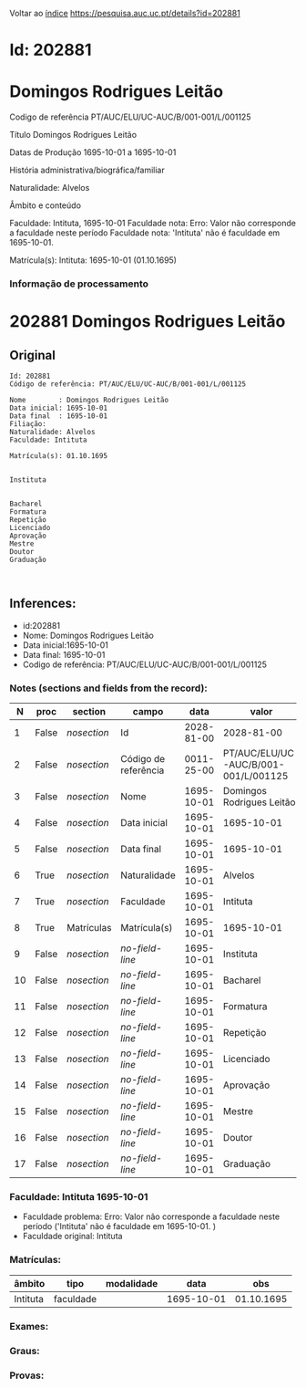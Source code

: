 
Voltar ao [índice](00%20Lista.md)
https://pesquisa.auc.uc.pt/details?id=202881

# Id: 202881
# Domingos Rodrigues Leitão

Codigo de referência
PT/AUC/ELU/UC-AUC/B/001-001/L/001125

Título
Domingos Rodrigues Leitão

Datas de Produção
1695-10-01 a 1695-10-01

História administrativa/biográfica/familiar

Naturalidade: Alvelos


Âmbito e conteúdo

Faculdade: Intituta, 1695-10-01 
Faculdade nota: Erro: Valor não corresponde a faculdade neste período
Faculdade nota: 'Intituta' não é faculdade em 1695-10-01.  

Matrícula(s):
Intituta: 1695-10-01 (01.10.1695)


### Informação de processamento
# 202881 Domingos Rodrigues Leitão

## Original
```
Id: 202881
Código de referência: PT/AUC/ELU/UC-AUC/B/001-001/L/001125

Nome        : Domingos Rodrigues Leitão
Data inicial: 1695-10-01
Data final  : 1695-10-01
Filiação: 
Naturalidade: Alvelos
Faculdade: Intituta

Matrícula(s): 01.10.1695


Instituta 


Bacharel 
Formatura 
Repetição 
Licenciado 
Aprovação
Mestre 
Doutor  
Graduação



```
## Inferences:
* id:202881
* Nome: Domingos Rodrigues Leitão
* Data inicial:1695-10-01
* Data final: 1695-10-01
* Codigo de referência: PT/AUC/ELU/UC-AUC/B/001-001/L/001125

### Notes (sections and fields from the record):
|N   |proc   |section      |campo                 |data        |valor                                 |obs         |
|----|-------|-------------|----------------------|------------|--------------------------------------|------------|
|1   |False  |*nosection*  |Id                    |2028-81-00  |2028-81-00                            |202881      |
|2   |False  |*nosection*  |Código de referência  |0011-25-00  |PT/AUC/ELU/UC-AUC/B/001-001/L/001125  |            |
|3   |False  |*nosection*  |Nome                  |1695-10-01  |Domingos Rodrigues Leitão             |            |
|4   |False  |*nosection*  |Data inicial          |1695-10-01  |1695-10-01                            |1695-10-01  |
|5   |False  |*nosection*  |Data final            |1695-10-01  |1695-10-01                            |1695-10-01  |
|6   |True   |*nosection*  |Naturalidade          |1695-10-01  |Alvelos                               |            |
|7   |True   |*nosection*  |Faculdade             |1695-10-01  |Intituta                              |            |
|8   |True   |Matrículas   |Matrícula(s)          |1695-10-01  |1695-10-01                            |01.10.1695  |
|9   |False  |*nosection*  |*no-field-line*       |1695-10-01  |Instituta                             |            |
|10  |False  |*nosection*  |*no-field-line*       |1695-10-01  |Bacharel                              |            |
|11  |False  |*nosection*  |*no-field-line*       |1695-10-01  |Formatura                             |            |
|12  |False  |*nosection*  |*no-field-line*       |1695-10-01  |Repetição                             |            |
|13  |False  |*nosection*  |*no-field-line*       |1695-10-01  |Licenciado                            |            |
|14  |False  |*nosection*  |*no-field-line*       |1695-10-01  |Aprovação                             |            |
|15  |False  |*nosection*  |*no-field-line*       |1695-10-01  |Mestre                                |            |
|16  |False  |*nosection*  |*no-field-line*       |1695-10-01  |Doutor                                |            |
|17  |False  |*nosection*  |*no-field-line*       |1695-10-01  |Graduação                             |            |
### Faculdade: Intituta 1695-10-01 
* Faculdade problema: Erro: Valor não corresponde a faculdade neste período ('Intituta' não é faculdade em 1695-10-01.  )
* Faculdade original: Intituta

### Matrículas:
|âmbito    |tipo       |modalidade|data        |obs         |
|----------|-----------|----------|------------|------------|
|Intituta  |faculdade  |          |1695-10-01  |01.10.1695  |

### Exames:

### Graus:

### Provas:


